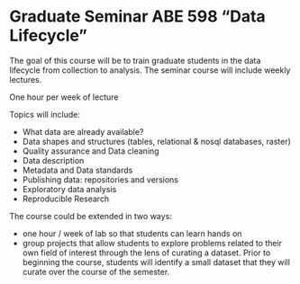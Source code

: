 # Graduate Seminar ABE 598 “Data Lifecycle” 

The goal of this course will be to train graduate students in the data lifecycle from collection to analysis. The seminar course will include weekly lectures.

One hour per week of lecture

Topics will include:

* What data are already available?
* Data shapes and structures (tables, relational & nosql databases, raster)
* Quality assurance and Data cleaning
* Data description
* Metadata and Data standards
* Publishing data: repositories and versions
* Exploratory data analysis
* Reproducible Research

The course could be extended in two ways:
 * one hour / week of lab so that students can learn hands on 
 * group projects that allow students to explore problems related to their own field of interest through the lens of curating a dataset. Prior to beginning the course, students will identify a small dataset that they will curate over the course of the semester.
